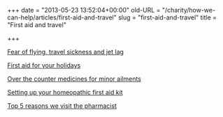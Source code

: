 +++
date = "2013-05-23 13:52:04+00:00"
old-URL = "/charity/how-we-can-help/articles/first-aid-and-travel"
slug = "first-aid-and-travel"
title = "First aid and travel"

+++

[Fear of flying, travel sickness and jet lag](http://localhost/charity/how-we-can-help/articles/first-aid-and-travel/fly-bha/)

[First aid for your holidays](http://localhost/charity/how-we-can-help/articles/first-aid-and-travel/first-aid/)

[Over the counter medicines for minor ailments](http://localhost/charity/how-we-can-help/articles/first-aid-and-travel/over-the-counter-otc-medicines/)

[Setting up your homeopathic first aid kit](http://localhost/charity/how-we-can-help/articles/conditions/f/the-travelling-homeopath/)

[Top 5 reasons we visit the pharmacist](http://localhost/charity/how-we-can-help/articles/first-aid-and-travel/top-5-reasons-we-visit-the-pharmacist/)
